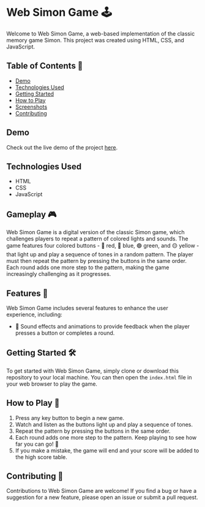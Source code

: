 # Web Simon Game 🕹️

Welcome to Web Simon Game, a web-based implementation of the classic memory game Simon. This project was created using HTML, CSS, and JavaScript.




## Table of Contents 📑

- [Demo](#demo)
- [Technologies Used](#Technologies-Used)
- [Getting Started](#getting-started)
- [How to Play](#how-to-play)
- [Screenshots](#screenshots)
- [Contributing](#contributing)

## Demo

Check out the live demo of the project [here](https://dibya-roy-sundar.github.io/web-simon-game/).

## Technologies Used

- HTML
- CSS
- JavaScript


## Gameplay 🎮

Web Simon Game is a digital version of the classic Simon game, which challenges players to repeat a pattern of colored lights and sounds. The game features four colored buttons - 🔴 red, 🔵 blue, 🟢 green, and 🟡 yellow - that light up and play a sequence of tones in a random pattern. The player must then repeat the pattern by pressing the buttons in the same order. Each round adds one more step to the pattern, making the game increasingly challenging as it progresses.

## Features 🚀

Web Simon Game includes several features to enhance the user experience, including:

- 🎵 Sound effects and animations to provide feedback when the player presses a button or completes a round.


## Getting Started 🛠️

To get started with Web Simon Game, simply clone or download this repository to your local machine. You can then open the `index.html` file in your web browser to play the game.

## How to Play 🤔

1. Press any key button to begin a new game.
2. Watch and listen as the buttons light up and play a sequence of tones.
3. Repeat the pattern by pressing the buttons in the same order.
4. Each round adds one more step to the pattern. Keep playing to see how far you can go! 💪
5. If you make a mistake, the game will end and your score will be added to the high score table.


## Contributing 🤝

Contributions to Web Simon Game are welcome! If you find a bug or have a suggestion for a new feature, please open an issue or submit a pull request.
